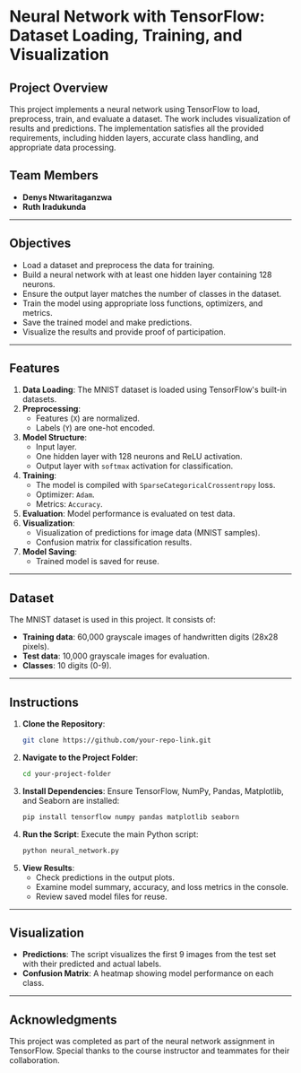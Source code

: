 # Neural Network with TensorFlow: Dataset Loading, Training, and Visualization

## **Project Overview**
This project implements a neural network using TensorFlow to load, preprocess, train, and evaluate a dataset. The work includes visualization of results and predictions. The implementation satisfies all the provided requirements, including hidden layers, accurate class handling, and appropriate data processing.

## **Team Members**
- **Denys Ntwaritaganzwa**
- **Ruth Iradukunda**

---

## **Objectives**
- Load a dataset and preprocess the data for training.
- Build a neural network with at least one hidden layer containing 128 neurons.
- Ensure the output layer matches the number of classes in the dataset.
- Train the model using appropriate loss functions, optimizers, and metrics.
- Save the trained model and make predictions.
- Visualize the results and provide proof of participation.

---

## **Features**
1. **Data Loading**: The MNIST dataset is loaded using TensorFlow's built-in datasets.
2. **Preprocessing**: 
   - Features (`X`) are normalized.
   - Labels (`Y`) are one-hot encoded.
3. **Model Structure**:
   - Input layer.
   - One hidden layer with 128 neurons and ReLU activation.
   - Output layer with `softmax` activation for classification.
4. **Training**:
   - The model is compiled with `SparseCategoricalCrossentropy` loss.
   - Optimizer: `Adam`.
   - Metrics: `Accuracy`.
5. **Evaluation**: Model performance is evaluated on test data.
6. **Visualization**:
   - Visualization of predictions for image data (MNIST samples).
   - Confusion matrix for classification results.
7. **Model Saving**:
   - Trained model is saved for reuse.

---

## **Dataset**
The MNIST dataset is used in this project. It consists of:
- **Training data**: 60,000 grayscale images of handwritten digits (28x28 pixels).
- **Test data**: 10,000 grayscale images for evaluation.
- **Classes**: 10 digits (0-9).

---

## **Instructions**
1. **Clone the Repository**:
   ```bash
   git clone https://github.com/your-repo-link.git
   ```
2. **Navigate to the Project Folder**:
   ```bash
   cd your-project-folder
   ```
3. **Install Dependencies**:
   Ensure TensorFlow, NumPy, Pandas, Matplotlib, and Seaborn are installed:
   ```bash
   pip install tensorflow numpy pandas matplotlib seaborn
   ```
4. **Run the Script**:
   Execute the main Python script:
   ```bash
   python neural_network.py
   ```
5. **View Results**:
   - Check predictions in the output plots.
   - Examine model summary, accuracy, and loss metrics in the console.
   - Review saved model files for reuse.

---

## **Visualization**
- **Predictions**: The script visualizes the first 9 images from the test set with their predicted and actual labels.
- **Confusion Matrix**: A heatmap showing model performance on each class.

---

## **Acknowledgments**
This project was completed as part of the neural network assignment in TensorFlow. Special thanks to the course instructor and teammates for their collaboration.
